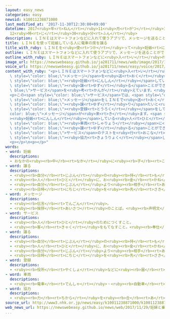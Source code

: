 ```yaml
---
layout: easy_news
categories: easy
newsid: k10011238871000
last_modified_at: '2017-11-30T12:30:00+09:00'
datetime: 2017<ruby>年<rt>ねん</rt></ruby>11<ruby>月<rt>がつ</rt></ruby>30<ruby>日<rt>にち</rt></ruby>
  12<ruby>時<rt>じ</rt></ruby>30<ruby>分<rt>ふん</rt></ruby>
description: ＬＩＮＥはスマートフォンなどに入れて使うアプリで、メッセージを送ることができます。
title: ＬＩＮＥを使って妊娠している人に電車の席を譲る
title_with_ruby: ＬＩＮＥを<ruby>使<rt>つか</rt></ruby>って<ruby>妊娠<rt>にんしん</rt></ruby>している<ruby>人<rt>ひと</rt></ruby>に<ruby>電車<rt>でんしゃ</rt></ruby>の<ruby>席<rt>せき</rt></ruby>を<ruby>譲<rt>ゆず</rt></ruby>る
outline: ＬＩＮＥはスマートフォンなどに入れて使うアプリで、メッセージを送ることができます。
outline_with_ruby: ＬＩＮＥはスマートフォンなどに<ruby>入<rt>い</rt></ruby>れて<ruby>使<rt>つか</rt></ruby>うアプリで、メッセージを<ruby>送<rt>おく</rt></ruby>ることができます。
image_url: https://newswebeasy.github.io/ja201711/news/web/image/2017/11/29/K10011238871_1711290124_1711290517_01_02.jpg
voice_url: https://newswebeasy.github.io/ja201711/news/easy/voice/2017/11/30/k10011238871000.mp3
content_with_ruby: "<p>ＬＩＮＥはスマートフォンなどに<ruby>入<rt>い</rt></ruby>れて<ruby>使<rt>つか</rt></ruby>うアプリで、<span\
  \ style=\"color: blue;\">メッセージ</span>を<ruby>送<rt>おく</rt></ruby>ることができます。<ruby>地下鉄<rt>ちかてつ</rt></ruby>の<ruby>会社<rt>かいしゃ</rt></ruby>の<ruby>東京<rt>とうきょう</rt></ruby>メトロは、<ruby>電車<rt>でんしゃ</rt></ruby>の<ruby>中<rt>なか</rt></ruby>でＬＩＮＥを<ruby>使<rt>つか</rt></ruby>って、<span\
  \ style=\"color: blue;\"><ruby>妊娠<rt>にんしん</rt></ruby></span>している<ruby>人<rt>ひと</rt></ruby>に<ruby>席<rt>せき</rt></ruby>を<span\
  \ style=\"color: blue;\"><ruby>譲<rt>ゆず</rt></ruby>る</span>ことができる<span style=\"color:\
  \ blue;\">サービス</span>を<ruby>考<rt>かんが</rt></ruby>えています。<ruby>大日本印刷<rt>だいにっぽんいんさつ</rt></ruby>とＬＩＮＥの<ruby>会社<rt>かいしゃ</rt></ruby>が<ruby>一緒<rt>いっしょ</rt></ruby>に<ruby>行<rt>おこな</rt></ruby>います。</p>\n\
  <p>この<span style=\"color: blue;\">サービス</span>では、<span style=\"color: blue;\"><ruby>妊娠<rt>にんしん</rt></ruby></span>している<ruby>人<rt>ひと</rt></ruby>が<ruby>電車<rt>でんしゃ</rt></ruby>の<ruby>中<rt>なか</rt></ruby>で「<ruby>座<rt>すわ</rt></ruby>りたい」という<span\
  \ style=\"color: blue;\">メッセージ</span>をＬＩＮＥで<ruby>送<rt>おく</rt></ruby>ります。<ruby>席<rt>せき</rt></ruby>を<span\
  \ style=\"color: blue;\"><ruby>譲<rt>ゆず</rt></ruby>り</span>たいと<ruby>考<rt>かんが</rt></ruby>えている<ruby>人<rt>ひと</rt></ruby>は<span\
  \ style=\"color: blue;\"><ruby>登録<rt>とうろく</rt></ruby></span>をしておくと、その<span style=\"\
  color: blue;\">メッセージ</span>が<ruby>来<rt>き</rt></ruby>ます。<span style=\"color: blue;\"\
  ><ruby>妊娠<rt>にんしん</rt></ruby></span>している<ruby>人<rt>ひと</rt></ruby>と<ruby>同<rt>おな</rt></ruby>じ<span\
  \ style=\"color: blue;\"><ruby>車両<rt>しゃりょう</rt></ruby></span>に<ruby>乗<rt>の</rt></ruby>っていたら、<ruby>席<rt>せき</rt></ruby>の<ruby>場所<rt>ばしょ</rt></ruby>をＬＩＮＥで<ruby>教<rt>おし</rt></ruby>えて、<ruby>席<rt>せき</rt></ruby>を<span\
  \ style=\"color: blue;\"><ruby>譲<rt>ゆず</rt></ruby>る</span>ことができます。</p>\n<p><ruby>東京<rt>とうきょう</rt></ruby>メトロなどは、<ruby>銀座<rt>ぎんざ</rt></ruby><ruby>線<rt>せん</rt></ruby>の<ruby>電車<rt>でんしゃ</rt></ruby>で１２<ruby>月<rt>がつ</rt></ruby>１１<ruby>日<rt>にち</rt></ruby>から１５<ruby>日<rt>にち</rt></ruby>まで、この<span\
  \ style=\"color: blue;\">サービス</span>のテストを<ruby>行<rt>おこな</rt></ruby>います。テストに<span\
  \ style=\"color: blue;\"><ruby>協力<rt>きょうりょく</rt></ruby></span>してくれる<ruby>人<rt>ひと</rt></ruby>を<ruby>集<rt>あつ</rt></ruby>めています。</p>\n\
  <p></p>\n<p></p>"
words:
- word: 妊娠
  descriptions:
  - おなかの<ruby><rb>中</rb><rt>なか</rt></ruby>に<ruby><rb>子</rb><rt>こ</rt></ruby>どもを<ruby><rb>宿</rb><rt>やど</rt></ruby>すこと。みごもること。
- word: 譲る
  descriptions:
  - <ruby><rb>自分</rb><rt>じぶん</rt></ruby>の<ruby><rb>持</rb><rt>も</rt></ruby>ち<ruby><rb>物</rb><rt>もの</rt></ruby>を、<ruby><rb>人</rb><rt>ひと</rt></ruby>にあげる。
  - <ruby><rb>人</rb><rt>ひと</rt></ruby>に、お<ruby><rb>金</rb><rt>かね</rt></ruby>と<ruby><rb>引</rb><rt>ひ</rt></ruby>きかえにわたす。
  - <ruby><rb>自分</rb><rt>じぶん</rt></ruby>より<ruby><rb>相手</rb><rt>あいて</rt></ruby>を<ruby><rb>先</rb><rt>さき</rt></ruby>にする。
  - <ruby><rb>日時</rb><rt>にちじ</rt></ruby>を<ruby><rb>先</rb><rt>さき</rt></ruby>に<ruby><rb>延</rb><rt>の</rt></ruby>ばす。
- word: メッセージ
  descriptions:
  - <ruby><rb>伝言</rb><rt>でんごん</rt></ruby>。
  - <ruby><rb>挨拶</rb><rt>あいさつ</rt></ruby>のことば。<ruby><rb>声明文</rb><rt>せいめいぶん</rt></ruby>。
- word: サービス
  descriptions:
  - <ruby><rb>人</rb><rt>ひと</rt></ruby>のためにつくすこと。
  - <ruby><rb>客</rb><rt>きゃく</rt></ruby>をもてなすこと。<ruby><rb>奉仕</rb><rt>ほうし</rt></ruby>。
- word: 譲る
  descriptions:
  - <ruby><rb>自分</rb><rt>じぶん</rt></ruby>の<ruby><rb>持</rb><rt>も</rt></ruby>ち<ruby><rb>物</rb><rt>もの</rt></ruby>を、<ruby><rb>人</rb><rt>ひと</rt></ruby>にあげる。
  - <ruby><rb>人</rb><rt>ひと</rt></ruby>に、お<ruby><rb>金</rb><rt>かね</rt></ruby>と<ruby><rb>引</rb><rt>ひ</rt></ruby>きかえにわたす。
  - <ruby><rb>自分</rb><rt>じぶん</rt></ruby>より<ruby><rb>相手</rb><rt>あいて</rt></ruby>を<ruby><rb>先</rb><rt>さき</rt></ruby>にする。
  - <ruby><rb>日時</rb><rt>にちじ</rt></ruby>を<ruby><rb>先</rb><rt>さき</rt></ruby>に<ruby><rb>延</rb><rt>の</rt></ruby>ばす。
- word: 登録
  descriptions:
  - <ruby><rb>役所</rb><rt>やくしょ</rt></ruby>などに<ruby><rb>届</rb><rt>とど</rt></ruby>け<ruby><rb>出</rb><rt>で</rt></ruby>て、おおやけに<ruby><rb>認</rb><rt>みと</rt></ruby>めてもらうこと。
- word: 車両
  descriptions:
  - <ruby><rb>電車</rb><rt>でんしゃ</rt></ruby>・<ruby><rb>自動車</rb><rt>じどうしゃ</rt></ruby>などのこと。また、その<ruby><rb>一台</rb><rt>いちだい</rt></ruby><ruby><rb>一台</rb><rt>いちだい</rt></ruby>。
- word: 協力
  descriptions:
  - <ruby><rb>力</rb><rt>ちから</rt></ruby>を<ruby><rb>合</rb><rt>あ</rt></ruby>わせて、ものごとを<ruby><rb>行</rb><rt>おこな</rt></ruby>うこと。
source_url: http://www3.nhk.or.jp/news/easy/k10011238871000/k10011238871000.html
web_news_url: https://newswebeasy.github.io/news/web/2017/11/29/妊婦と乗客をLINEで結び地下鉄で座席譲る実験
...
```

